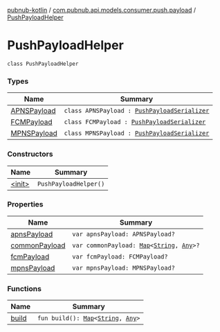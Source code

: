 [pubnub-kotlin](../../index.md) / [com.pubnub.api.models.consumer.push.payload](../index.md) / [PushPayloadHelper](./index.md)

# PushPayloadHelper

`class PushPayloadHelper`

### Types

| Name | Summary |
|---|---|
| [APNSPayload](-a-p-n-s-payload/index.md) | `class APNSPayload : `[`PushPayloadSerializer`](../-push-payload-serializer/index.md) |
| [FCMPayload](-f-c-m-payload/index.md) | `class FCMPayload : `[`PushPayloadSerializer`](../-push-payload-serializer/index.md) |
| [MPNSPayload](-m-p-n-s-payload/index.md) | `class MPNSPayload : `[`PushPayloadSerializer`](../-push-payload-serializer/index.md) |

### Constructors

| Name | Summary |
|---|---|
| [&lt;init&gt;](-init-.md) | `PushPayloadHelper()` |

### Properties

| Name | Summary |
|---|---|
| [apnsPayload](apns-payload.md) | `var apnsPayload: APNSPayload?` |
| [commonPayload](common-payload.md) | `var commonPayload: `[`Map`](https://kotlinlang.org/api/latest/jvm/stdlib/kotlin.collections/-map/index.html)`<`[`String`](https://kotlinlang.org/api/latest/jvm/stdlib/kotlin/-string/index.html)`, `[`Any`](https://kotlinlang.org/api/latest/jvm/stdlib/kotlin/-any/index.html)`>?` |
| [fcmPayload](fcm-payload.md) | `var fcmPayload: FCMPayload?` |
| [mpnsPayload](mpns-payload.md) | `var mpnsPayload: MPNSPayload?` |

### Functions

| Name | Summary |
|---|---|
| [build](build.md) | `fun build(): `[`Map`](https://kotlinlang.org/api/latest/jvm/stdlib/kotlin.collections/-map/index.html)`<`[`String`](https://kotlinlang.org/api/latest/jvm/stdlib/kotlin/-string/index.html)`, `[`Any`](https://kotlinlang.org/api/latest/jvm/stdlib/kotlin/-any/index.html)`>` |
